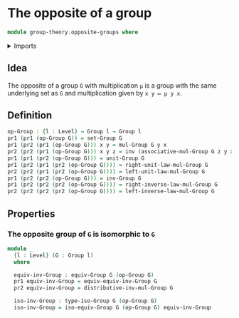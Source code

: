 # The opposite of a group

```agda
module group-theory.opposite-groups where
```

<details><summary>Imports</summary>
```agda
open import foundation.dependent-pair-types
open import foundation.identity-types
open import foundation.universe-levels
open import group-theory.groups
open import group-theory.isomorphisms-groups
```
</details>

## Idea

The opposite of a group `G` with multiplication `μ` is a group with the same underlying set as `G` and multiplication given by `x y ↦ μ y x`.

## Definition

```agda
op-Group : {l : Level} → Group l → Group l
pr1 (pr1 (op-Group G)) = set-Group G
pr1 (pr2 (pr1 (op-Group G))) x y = mul-Group G y x
pr2 (pr2 (pr1 (op-Group G))) x y z = inv (associative-mul-Group G z y x)
pr1 (pr1 (pr2 (op-Group G))) = unit-Group G
pr1 (pr2 (pr1 (pr2 (op-Group G)))) = right-unit-law-mul-Group G
pr2 (pr2 (pr1 (pr2 (op-Group G)))) = left-unit-law-mul-Group G
pr1 (pr2 (pr2 (op-Group G))) = inv-Group G
pr1 (pr2 (pr2 (pr2 (op-Group G)))) = right-inverse-law-mul-Group G
pr2 (pr2 (pr2 (pr2 (op-Group G)))) = left-inverse-law-mul-Group G
```

## Properties

### The opposite group of `G` is isomorphic to `G`

```agda
module _
  {l : Level} (G : Group l)
  where

  equiv-inv-Group : equiv-Group G (op-Group G)
  pr1 equiv-inv-Group = equiv-equiv-inv-Group G
  pr2 equiv-inv-Group = distributive-inv-mul-Group G

  iso-inv-Group : type-iso-Group G (op-Group G)
  iso-inv-Group = iso-equiv-Group G (op-Group G) equiv-inv-Group
```

